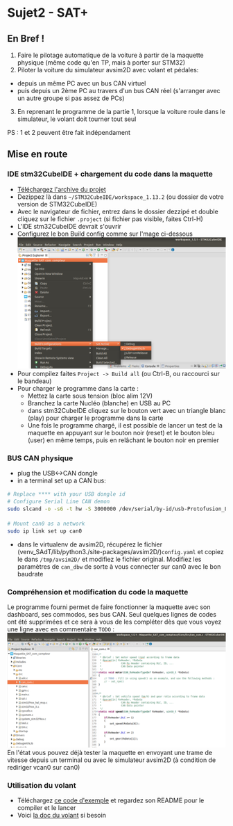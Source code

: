 # Sujet2 - SAT+

## En Bref !
1. Faire le pilotage automatique de la voiture à partir de la maquette physique (même code qu'en TP, mais à porter sur STM32)
2. Piloter la voiture du simulateur avsim2D avec volant et pédales:
  - depuis un même PC avec un bus CAN virtuel
  - puis depuis un 2ème PC au travers d'un bus CAN réel (s'arranger avec un autre groupe si pas assez de PCs)
3. En reprenant le programme de la partie 1, lorsque la voiture roule dans le simulateur, le volant doit tourner tout seul

PS : 1 et 2 peuvent être fait indépendament


## Mise en route

### IDE stm32CubeIDE + chargement du code dans la maquette

- [Téléchargez l'archive du projet](https://github.com/cpe-majeure-robotique/S8-Projects/raw/main/ressources/maquettes-sat-student_ver.zip)
- Dezippez là dans `~/STM32CubeIDE/workspace_1.13.2` (ou dossier de votre version de STM32CubeIDE)
- Avec le navigateur de fichier, entrez dans le dossier dezzipé et double cliquez sur le fichier `.project` (si fichier pas visible, faites Ctrl-H)
- L'IDE stm32CubeIDE devrait s'ouvrir
- Configurez le bon Build config comme sur l'mage ci-dessous
![build config](https://github.com/cpe-majeure-robotique/S8-Projects/blob/main/img/Build_config.png?raw=true)
- Pour compilez faites `Project -> Build all` (ou Ctrl-B, ou raccourci sur le bandeau)
- Pour charger le programme dans la carte :
  - Mettez la carte sous tension (bloc alim 12V)
  - Branchez la carte Nucléo (blanche) en USB au PC
  - dans stm32CubeIDE cliquez sur le bouton vert avec un triangle blanc (play) pour charger le programme dans la carte
  - Une fois le programme chargé, il est possible de lancer un test de la maquette en appuyant sur le bouton noir (reset) et le bouton bleu (user) en même temps, puis en relâchant le bouton noir en premier

### BUS CAN physique

- plug the USB<->CAN dongle
- in a terminal set up a CAN bus:
```bash
# Replace **** with your USB dongle id
# Configure Serial Line CAN demon 
sudo slcand -o -s6 -t hw -S 3000000 /dev/serial/by-id/usb-Protofusion_Labs_**************** can0

# Mount can0 as a network
sudo ip link set up can0
```
- dans le virtualenv de avsim2D, récupérez le fichier (venv_SAdT/lib/python3.<Xx>/site-packages/avsim2D/)`config.yaml` et copiez le dans `/tmp/avsim2D/` et modifiez le fichier original. Modifiez les paramètres de `can_dbw` de sorte à vous connecter sur can0 avec le bon baudrate

### Compréhension et modification du code la maquette
Le programme fourni permet de faire fonctionner la maquette avec son dashboard, ses commodos, ses bus CAN. Seul quelques lignes de codes ont été supprimées et ce sera à vous de les compléter dès que vous voyez une ligne avec en commentaire `TODO` : 
![todo](../img/todo.png)  
En l'état vous pouvez déjà tester la maquette en envoyant une trame de vitesse depuis un terminal ou avec le simulateur avsim2D (à condition de rediriger vcan0 sur can0)

### Utilisation du volant
- Téléchargez [ce code d'exemple](../ressources/example_wheel.tar.gz) et regardez son README pour le compiler et le lancer
- Voici [la doc du volant](../ressources/dossier_technique.pdf) si besoin
